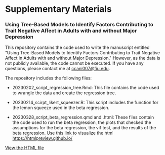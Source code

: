 # Supplementary Materials 
### Using Tree-Based Models to Identify Factors Contributing to Trait Negative Affect in Adults with and without Major Depression 

This repository contains the code used to write the manuscript entitled "Using Tree-Based Models to Identify Factors Contributing to Trait Negative Affect in Adults with and without Major Depression." However, as the data is not publicly available, the code cannot be executed. If you have any questions, please contact me at ccani007@fiu.edu.

The repository includes the following files:

+ 20230202_script_regression_tree.Rmd: This file contains the code used to wrangle the data and create the regression tree.

+ 20230214_scirpt_likert_squeezer.R: This script includes the function for the lemon squeeze used in the beta regression.

+ 20230328_script_beta_regression.qmd and .html: These files contain the code used to run the beta regression, the plots that checked the assumptions for the beta regression, the vif test, and the results of the beta regression.
Use this link to visualize the html https://htmlpreview.github.io/ 


[View the HTML file](./20230328_script_beta_regression.html)